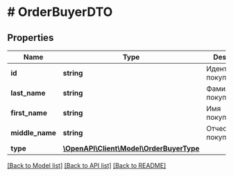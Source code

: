 # # OrderBuyerDTO

## Properties

Name | Type | Description | Notes
------------ | ------------- | ------------- | -------------
**id** | **string** | Идентификатор покупателя. | [optional]
**last_name** | **string** | Фамилия покупателя. | [optional]
**first_name** | **string** | Имя покупателя. | [optional]
**middle_name** | **string** | Отчество покупателя. | [optional]
**type** | [**\OpenAPI\Client\Model\OrderBuyerType**](OrderBuyerType.md) |  | [optional]

[[Back to Model list]](../../README.md#models) [[Back to API list]](../../README.md#endpoints) [[Back to README]](../../README.md)
